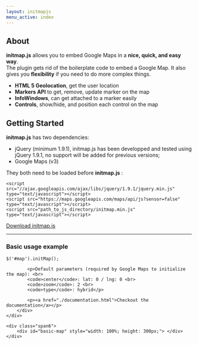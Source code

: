 ```yaml
---
layout: initmapjs
menu_active: index
---
```


## About

__initmap.js__ allows you to embed Google Maps in a __nice, quick, and easy way__.   
The plugin gets rid of the boilerplate code to embed a Google Map. It also gives you __flexibility__ if you need to do more complex things.

- __HTML 5 Geolocation__, get the user location
- __Markers API__ to get, remove, update marker on the map 
- __InfoWindows__, can get attached to a marker easily
- __Controls__, show/hide, and position each control on the map

## Getting Started

__initmap.js__ has two dependencies:

- jQuery (minimum 1.9.1), initmap.js has been developped and tested using jQuery 1.9.1, no support will be added for previous versions;
- Google Maps (v3)

They both need to be loaded before __initmap.js__ :

	<script src="//ajax.googleapis.com/ajax/libs/jquery/1.9.1/jquery.min.js" type="text/javascript"></script>
	<script src="https://maps.googleapis.com/maps/api/js?sensor=false" type="text/javascript"></script>
	<script src="path_to_js_directory/initmap.min.js" type="text/javascript"></script>

<p><a href="https://raw.github.com/jeromesmadja/initmap.js/master/dist/initmap.min.js" class="btn btn-info">Download initmap.js</a></p>

-----------------------------------------------------------

### Basic usage example

<div class="row-fluid">
	<div class="span6">
		<div class="well">
			<pre><code class="javascript">$('#map').initMap();</code></pre>

			<p>Default parameters (required by Google Maps to initialize the map): <br>
			<code>center</code>: lat: 0 / lng: 0 <br>
			<code>zoom</code>: 2 <br>
			<code>type</code>: hybrid</p>
			
			<p><a href="./documentation.html">Checkout the documentation</a></p>
		</div>
	</div>

	<div class="span6">
		<div id="basic-map" style="width: 100%; height: 300px;"> </div>
	</div>
</div>